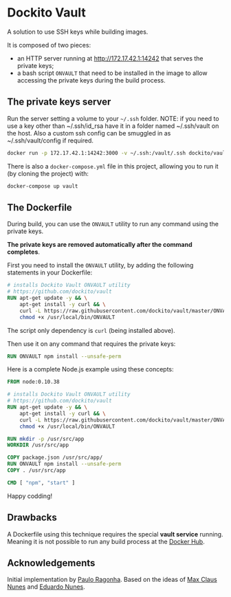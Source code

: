 # Dockito Vault

A solution to use SSH keys while building images.

It is composed of two pieces:

- an HTTP server running at http://172.17.42.1:14242 that serves the private keys;
- a bash script `ONVAULT` that need to be installed in the image to allow accessing the private keys during the build process.

## The private keys server

Run the server setting a volume to your `~/.ssh` folder. NOTE: if you need to use a key other than ~/.ssh/id_rsa have
it in a folder named ~/.ssh/vault on the host. Also a custom ssh config can be smuggled in as ~/.ssh/vault/config if required.

```bash
docker run -p 172.17.42.1:14242:3000 -v ~/.ssh:/vault/.ssh dockito/vault
```

There is also a `docker-compose.yml` file in this project, allowing you to run it (by cloning the project) with:

```bash
docker-compose up vault
```

## The Dockerfile

During build, you can use the `ONVAULT` utility to run any command using the private keys.

**The private keys are removed automatically after the command completes**.

First you need to install the `ONVAULT` utility, by adding the following statements in your Dockerfile:

```Dockerfile
# installs Dockito Vault ONVAULT utility
# https://github.com/dockito/vault
RUN apt-get update -y && \
    apt-get install -y curl && \
    curl -L https://raw.githubusercontent.com/dockito/vault/master/ONVAULT > /usr/local/bin/ONVAULT && \
    chmod +x /usr/local/bin/ONVAULT
```

The script only dependency is `curl` (being installed above).

Then use it on any command that requires the private keys:

```Dockerfile
RUN ONVAULT npm install --unsafe-perm
```

Here is a complete Node.js example using these concepts:

```Dockerfile
FROM node:0.10.38

# installs Dockito Vault ONVAULT utility
# https://github.com/dockito/vault
RUN apt-get update -y && \
    apt-get install -y curl && \
    curl -L https://raw.githubusercontent.com/dockito/vault/master/ONVAULT > /usr/local/bin/ONVAULT && \
    chmod +x /usr/local/bin/ONVAULT

RUN mkdir -p /usr/src/app
WORKDIR /usr/src/app

COPY package.json /usr/src/app/
RUN ONVAULT npm install --unsafe-perm
COPY . /usr/src/app

CMD [ "npm", "start" ]
```

Happy codding!

## Drawbacks

A Dockerfile using this technique requires the special **vault service** running. Meaning it is not possible to run any build process at the [Docker Hub](https://hub.docker.com/).

## Acknowledgements

Initial implementation by [Paulo Ragonha](http://github.com/pirelenito). Based on the ideas of [Max Claus Nunes](http://github.com/maxcnunes/) and [Eduardo Nunes](https://github.com/esnunes).
